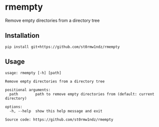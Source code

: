 # rmempty

Remove empty directories from a directory tree

## Installation

```
pip install git+https://github.com/st0rmw1ndz/rmempty
```

## Usage

```
usage: rmempty [-h] [path]

Remove empty directories from a directory tree

positional arguments:
  path        path to remove empty directories from (default: current directory)

options:
  -h, --help  show this help message and exit

Source code: https://github.com/st0rmw1ndz/rmempty
```
